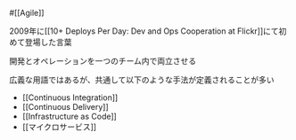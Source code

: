  #[[Agile]]

2009年に[[10+ Deploys Per Day: Dev and Ops Cooperation at Flickr]]にて初めて登場した言葉

開発とオペレーションを一つのチーム内で両立させる

広義な用語ではあるが、共通して以下のような手法が定義されることが多い

- [[Continuous Integration]]
- [[Continuous Delivery]]
- [[Infrastructure as Code]]
- [[マイクロサービス]]